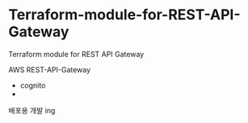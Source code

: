 # Terraform-module-for-REST-API-Gateway
Terraform module for REST API Gateway

AWS REST-API-Gateway
- cognito
- 
배포용 개발 ing

